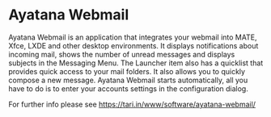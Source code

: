 # Ayatana Webmail
Ayatana Webmail is an application that integrates your webmail into MATE, Xfce, LXDE and other desktop environments. It displays notifications about incoming mail, shows the number of unread messages and displays subjects in the Messaging Menu. The Launcher item also has a quicklist that provides quick access to your mail folders. It also allows you to quickly compose a new message. Ayatana Webmail starts automatically, all you have to do is to enter your accounts settings in the configuration dialog.

For further info please see https://tari.in/www/software/ayatana-webmail/
